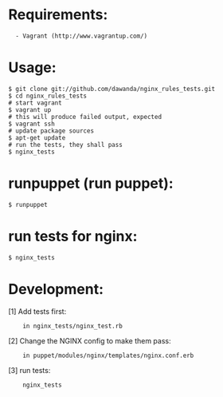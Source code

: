 # Requirements:

      - Vagrant (http://www.vagrantup.com/)

# Usage:

    $ git clone git://github.com/dawanda/nginx_rules_tests.git
    $ cd nginx_rules_tests
    # start vagrant
    $ vagrant up
    # this will produce failed output, expected
    $ vagrant ssh
    # update package sources
    $ apt-get update
    # run the tests, they shall pass
    $ nginx_tests


# runpuppet (run  puppet):
    $ runpuppet

# run tests for nginx:
    $ nginx_tests



# Development:

  [1] Add tests  first:

        in nginx_tests/nginx_test.rb

  [2] Change the NGINX config to make them pass:

        in puppet/modules/nginx/templates/nginx.conf.erb

  [3] run tests:

        nginx_tests